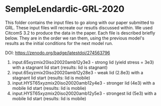 # SempleLendardic-GRL-2020

This folder contains the input files to go along with our paper submitted to GRL. These input files will recreate our resutls discussed within. We used CitcomS 3.2 to produce the data in the paper. Each file is described briefly below. They are in the order we ran them, using the previous model's results as the initial conditions for the next model run.

DOI: https://zenodo.org/badge/latestdoi/274563796

1. input.65xyzmix20iso20020amb12y3e3 - strong lid (yield stress = 3e3) with a stagnant lid start (results: lid is stagnant)
2. input.65xyzmix20iso20020amb12y28e3 - weak lid (2.8e3) with a stagnant lid start (results: lid is mobile)
4. input.HYST65xyzmix20iso20020amb12y4e3 - stronger lid (4e3) with a mobile lid start (results: lid is moblie)
5. input.HYST65xyzmix20iso20020amb12y5e3 - strongest lid (5e3) with a mobile lid start (results: lid is mobile)
